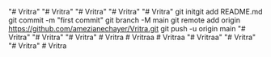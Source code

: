 "# Vritra" 
"# Vritra" 
"# Vritra" 
"# Vritra" 
"# Vritra"  git initgit add README.md git commit -m "first commit" git branch -M main git remote add origin https://github.com/amezianechayer/Vritra.git git push -u origin main
"# Vritra" 
"# Vritra" 
"# Vritra" 
#   V r i t r a  
 #   V r i t r a a  
 #   V r i t r a a  
 "# Vritraa" 
"# Vritra" 
"# Vritra" 
#   V r i t r a  
 